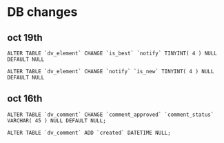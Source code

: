 # DB changes

## oct 19th

``ALTER TABLE `dv_element` CHANGE `is_best` `notify` TINYINT( 4 ) NULL DEFAULT NULL``

``ALTER TABLE `dv_element` CHANGE `notify` `is_new` TINYINT( 4 ) NULL DEFAULT NULL`` 
 
## oct 16th

``ALTER TABLE `dv_comment` CHANGE `comment_approved` `comment_status` VARCHAR( 45 ) NULL DEFAULT NULL;``

``ALTER TABLE `dv_comment` ADD `created` DATETIME NULL;``